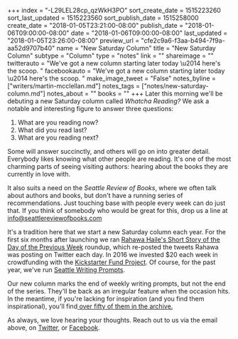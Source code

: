 +++
index = "-L29LEL28cp_qzWkH3PO"
sort_create_date = 1515223260
sort_last_updated = 1515223560
sort_publish_date = 1515258000
create_date = "2018-01-05T23:21:00-08:00"
publish_date = "2018-01-06T09:00:00-08:00"
date = "2018-01-06T09:00:00-08:00"
last_updated = "2018-01-05T23:26:00-08:00"
preview_url = "cfe2c9a6-f3aa-b494-7f9a-aa52d9707b40"
name = "New Saturday Column"
title = "New Saturday Column"
subtype = "Column"
type = "notes"
link = ""
shareimage = ""
twitterauto = "We've got a new column starting later today \u2014 here's the scoop. "
facebookauto = "We've got a new column starting later today \u2014 here's the scoop. "
make_image_tweet = "False"
notes_byline = ["writers/martin-mcclellan.md"]
notes_tags = ["notes/new-saturday-column.md"]
notes_about = ""
books = ""
+++
Later this morning we'll be debuting a new Saturday column called _Whatcha Reading?_ We ask a notable and interesting figure to answer three questions:

1. What are you reading now?
2. What did you read last?
3. What are you reading next?

Some will answer succinctly, and others will go on into greater detail. Everybody likes knowing what other people are reading. It's one of the most charming parts of seeing visiting authors: hearing about the books they are currently in love with.

It also suits a need on the _Seattle Review of Books_, where we often talk about authors and books, but don't have a running series of recommendations. Just touching base with people every week can do just that. If you think of somebody who would be great for this, drop us a line at <a href="mailto:info@seattlereviewofbooks.com">info@seattlereviewofbooks.com</a>

<div class="break"></div>

It's a tradition here that we start a new Saturday column each year. For the first six months after launching we ran <a href="http://www.seattlereviewofbooks.com/tags/rahawa-hailes-short-story-of-the-day-of-the-previous-week/" title="The Seattle Review of Books">Rahawa Haile's Short Story of the Day of the Previous Week</a> roundup, which re-posted the tweets Rahawa was posting on Twitter each day. In 2016 we invested $20 each week in crowdfunding with the <a href="http://www.seattlereviewofbooks.com/tags/kickstarter-fund/" title="The Seattle Review of Books">Kickstarter Fund Project</a>. Of course, for the past year, we've run <a href="http://www.seattlereviewofbooks.com/tags/seattle-writing-prompts" title="The Seattle Review of Books">Seattle Writing Prompts</a>. 

Our new column marks the end of weekly writing prompts, but not the end of the series. They'll be back as an irregular feature when the occasion hits. In the meantime, if you're lacking for inspiration (and you find them inspirational), you'll find<a href="http://www.seattlereviewofbooks.com/tags/seattle-writing-prompts" title="The Seattle Review of Books"> over fifty of them in the archive.</a> 

As always, we love hearing your thoughts. Reach out to us via the email above, on <a href="https://twitter.com/seattlereviewof" title="The Seattle Review of Books (@seattlereviewof) | Twitter">Twitter</a>, or <a href="https://www.facebook.com/seattlereviewof" title="None">Facebook</a>.

